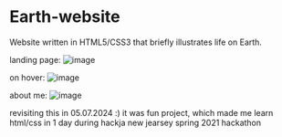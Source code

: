 # Earth-website
Website written in HTML5/CSS3 that briefly illustrates life on Earth.

landing page:
![image](https://github.com/MarsX-2002/Earth-website/assets/82014315/a8fc53bb-d7a5-405d-829d-81a1a218d3a8)

on hover:
![image](https://github.com/MarsX-2002/Earth-website/assets/82014315/5a6cc956-18db-4f36-8f29-8335704e3c09)

about me:
![image](https://github.com/MarsX-2002/Earth-website/assets/82014315/09251eab-c30d-44f6-87de-a7a06c980730)

revisiting this in 05.07.2024 :)
it was fun project, 
which made me learn html/css in 1 day 
during hackja new jearsey spring 2021 hackathon

